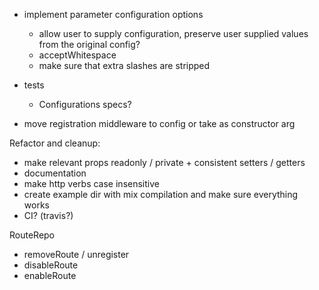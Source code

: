 - implement parameter configuration options
    - allow user to supply configuration, preserve user supplied values from the original config?
    - acceptWhitespace
    - make sure that extra slashes are stripped

- tests
    - Configurations specs?

- move registration middleware to config or take as constructor arg

Refactor and cleanup:
- make relevant props readonly / private + consistent setters / getters
- documentation
- make http verbs case insensitive
- create example dir with mix compilation and make sure everything works
- CI? (travis?)

RouteRepo
- removeRoute / unregister
- disableRoute
- enableRoute
